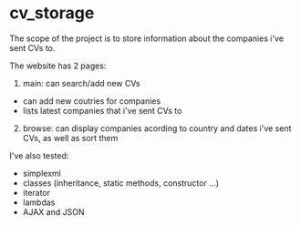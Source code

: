 # cv_storage
The scope of the project is to store information about the companies i've sent CVs to.

The website has 2 pages:
1. main: can search/add new CVs
- can add new coutries for companies 
- lists latest companies that i've sent CVs to
2. browse: can display companies acording to country and dates i've sent CVs, as well as sort them

I've also tested:
- simplexml
- classes (inheritance, static methods, constructor ...)
- iterator
- lambdas
- AJAX and JSON
